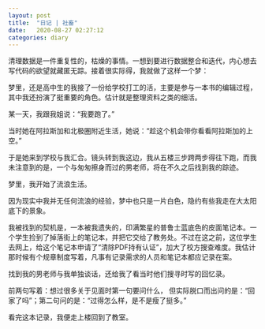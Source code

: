 ```yaml
---
layout: post
title:  "日记 | 社畜"
date:   2020-08-27 02:27:12
categories: diary
---
```


清理数据是一件重复性的，枯燥的事情。一想到要进行数据整合和迭代，内心想去写代码的欲望就藏匿无踪。接着很实际得，我就做了这样一个梦：

梦里，还是高中生的我接了一份给学校打工的活，主要是参与一本书的编辑过程，其中我还扮演了挺重要的角色。估计就是整理资料之类的细活。

某一天，我跟我姐说：“我要跑了。”

当时她在阿拉斯加和北极圈附近生活，她说：“趁这个机会带你看看阿拉斯加的上空。”

于是她来到学校与我汇合。镜头转到我这边，我从五楼三步跨两步得往下跑，而我未注意到的是，一个与匆匆擦身而过的男老师，将在不久之后找到我的踪迹。

梦里，我开始了流浪生活。

因为现实中我并无任何流浪的经验，梦中也只是一片白色，隐约有些我走在大太阳底下的景象。

我被找到的契机是，一本被我遗失的，印满繁星的普鲁士蓝底色的皮面笔记本。一个学生捡到了掉落街上的笔记本，并把它交给了教务处。不过在这之前，这位学生去网上，给这个笔记本申请了“清除PDF持有认证”，加大了校方搜查难度。我估计那时候有个规章制度写着，凡事有记录需求的人员和笔记本都应记录在案。

找到我的男老师与我单独谈话，还给我了看当时他们搜寻时写的回忆录。

前两句写着：想过很多关于见面时第一句要问什么， 但实际脱口而出问的是：“回家了吗”；第二句问的是：“过得怎么样，是不是瘦了挺多。”

看完这本记录，我便走上楼回到了教室。